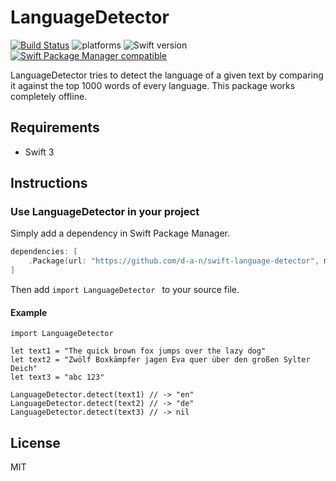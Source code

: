 # LanguageDetector
[![Build Status](https://travis-ci.org/d-a-n/swift-language-detector.svg?branch=master)](https://travis-ci.org/d-a-n/swift-language-detector) ![platforms](https://img.shields.io/badge/platforms-iOS%20%7C%20macOS%20%7C%20tvOS%20%7C%20watchOS%20-333333.svg) ![Swift version](https://img.shields.io/badge/%20Swift%20-3.1-blue.svg) [![Swift Package Manager compatible](https://img.shields.io/badge/Swift%20Package%20Manager-✓-brightgreen.svg)](https://github.com/apple/swift-package-manager)



LanguageDetector tries to detect the language of a given text by comparing it against the top 1000 words of every language. This package works completely offline.

## Requirements
* Swift 3

## Instructions

### Use LanguageDetector in your project

Simply add a dependency in Swift Package Manager.

```swift
dependencies: [
    .Package(url: "https://github.com/d-a-n/swift-language-detector", majorVersion: 1),
]
```

Then add `import LanguageDetector ` to your source file.

#### Example

```
import LanguageDetector

let text1 = "The quick brown fox jumps over the lazy dog"
let text2 = "Zwölf Boxkämpfer jagen Eva quer über den großen Sylter Deich"
let text3 = "abc 123"

LanguageDetector.detect(text1) // -> "en"
LanguageDetector.detect(text2) // -> "de"
LanguageDetector.detect(text3) // -> nil

```

## License
MIT
